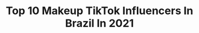 ---
title: Top 10 Makeup TikTok Influencers In Brazil In 2021
description: >-
  Find top makeup TikTok influencers in Brazil in 2021. Most popular hashtags: #makeup #maquiagem #halloween #fyp.
platform: TikTok
hits: 439
text_top: Identify the best TikTok profiles on inBeat.
text_bottom: Our database has 439 TikTok influencers like this in Brazil for you to work with.
profiles:
  - username: "laura_satake"
    fullname: >-
      >Lah<
    bio: >-
      Olá!!》ela/dela 📚Bookstan📚 💄Makeup💄 ✨SPAM DE LIKE=BLOCK✨ Obrigada pelos 10k🥰
    location: "Brazil"
    followers: 10100
    engagement: 2941
    commentsToLikes: 0.121356
    id: ckc1u643zyews0j23b6yt8o1r
    verified: false
    hashtags: "#makeup, #jatp, #maquiagem, #pov"
  - username: "canassavictor"
    fullname: >-
      Victor Canassa
    bio: >-
      Makeup artist/ Singer Insta: @canassavictor Contato: vicanassa09@gmail.com
    location: "Brazil"
    followers: 82800
    engagement: 2615
    commentsToLikes: 0.026098
    id: ckcps74rjmbpf0j23946vmcb1
    verified: false
    hashtags: "#makeup, #maquiagem, #maquiagemartistica, #make"
  - username: "janataffarel"
    fullname: >-
      Janaina Taffarel
    bio: >-
      Beauty • Makeup INSTA: @janataffarel
    location: "Brazil"
    followers: 216500
    engagement: 2027
    commentsToLikes: 0.016187
    id: ck9aa7cocje4e0j78dxyx5vpg
    verified: true
    hashtags: "#foryou, #beauty, #makeup, #fakenails"
  - username: "bertamakes"
    fullname: >-
      O BERTA
    bio: >-
      FREE FIRE COSPLAY - MAKEUP ARTIST - GAMER - - SÓ BALA NA CAÇAPA - MUSER 💓
    location: "Brazil"
    followers: 2200000
    engagement: 1595
    commentsToLikes: 0.023282
    id: ckbwfdm4s1yuy0j23ttzilegg
    verified: true
    hashtags: "#freefire, #ads, #fusioninfluencers, #paid"
  - username: "wiilliamfurtado"
    fullname: >-
      William Furtado
    bio: >-
      Makeup artist ✨ Brasil IG: @wiilliamfurtado
    location: "Brazil"
    followers: 63600
    engagement: 1949
    commentsToLikes: 0.037758
    id: ckbf45s0ysctw0j23gzman7zb
    verified: false
    hashtags: "#maquiagem, #makeup, #halloween, #makeupchallenge"
  - username: "celia_ding"
    fullname: >-
      Célia Ding
    bio: >-
      {Dancer}•{Makeup Artist} Kpop💜 Intagram: @celia_ding 🇧🇷🇨🇳
    location: "Brazil"
    followers: 10300
    engagement: 1675
    commentsToLikes: 0.034841
    id: ckan56k14dh8u0i788miohvt4
    verified: false
    hashtags: "#blackpink, #icecream, #dance, #lovesickgirls"
  - username: "jahdeborg"
    fullname: >-
      Jahde Borg
    bio: >-
      🤡Cosplay 💄MakeUp ✈️Vlogg 🇧🇷Brazilian 📸 insta: jahde.borg
    location: "Brazil"
    followers: 762400
    engagement: 1687
    commentsToLikes: 0.010964
    id: ck8sf16o7m9xz0j78sv7tzf67
    verified: true
    hashtags: "#halloween, #blackwidow, #maquiagem, #makeupartist"
  - username: "leticiafgomes"
    fullname: >-
      Letícia Gomes
    bio: >-
      💋 Makeup Artist 📷 IG: @leticiafgomes 💌 leticiafgomes@viralnation.com
    location: "Brazil"
    followers: 5800000
    engagement: 1826
    commentsToLikes: 0.006788
    id: ck80cry2oavmj0j78xhd58r4s
    verified: true
    hashtags: "#dueto, #devilsnoutv, #euusoeico, #madatdisney"
  - username: "anarema4"
    fullname: >-
      ANA REMA
    bio: >-
      📲CRIADORA DE CONTEÚDO 💄MAKEUP ARTIST: @anarema4
    location: "Brazil"
    followers: 70400
    engagement: 2145
    commentsToLikes: 0.018623
    id: ck8qm5a4xoir70j78nqb6rt0m
    verified: false
    hashtags: "#pregui, #fy, #seguidores, #live"
  - username: "carolgruman"
    fullname: >-
      Caroline Gruman
    bio: >-
      São Paulo, SP, Brazil 🇧🇷 makeup lover❤️ meta: 15k
    location: "Brazil"
    followers: 13800
    engagement: 1725
    commentsToLikes: 0.047964
    id: ck9nh7yk6frss0j780pqisenq
    verified: false
    hashtags: "#wonder, #makeup, #comedy, #fyp"
---